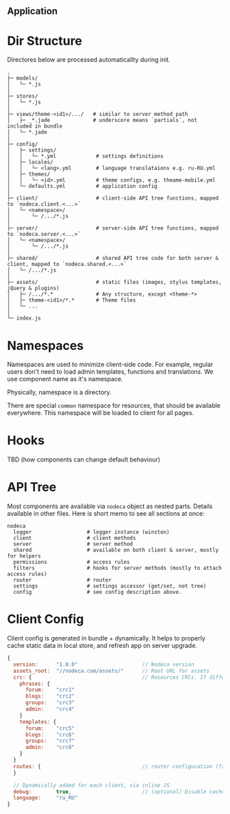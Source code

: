 Application
-----------


Dir Structure
=============

Directores below are processed automaticallty during init.

```
.
├─ models/
│   └─ *.js
│
├─ stores/
│   └─ *.js
│
├─ views/theme-<id1>/.../   # similar to server method path
│   ├─ _*.jade              # underscore means `partials`, not included in bundle
│   └─ *.jade
│
├─ config/
│   ├─ settings/
│   │   └─ *.yml             # settings definitions
│   ├─ locales/
│   │   └─ <lang>.yml        # language translataions e.g. ru-RU.yml
│   ├─ themes/
│   │   └─ <id>.yml          # theme configs, e.g. theame-mobile.yml
│   └─ defaults.yml          # application config
│
├─ client/                   # client-side API tree functions, mapped to `nodeca.client.<...>`
│   └─ <namespace>/
│       └─ /.../*.js
│
├─ server/                   # server-side API tree functions, mapped to `nodeca.server.<...>`
│   └─ <namespace>/
│       └─ /.../*.js
│
├─ shared/                   # shared API tree code for both server & client, mapped to `nodeca.shared.<...>`
│   └─ /.../*.js
│
├─ assets/                   # static files (images, stylus templates, jQuery & plugins)
│   ├─ /.../*.*              # Any structure, except <theme-*>
│   ├─ theme-<id1>/*.*       # Theme files
│   └─ ...
│
└─ index.js
```


Namespaces
==========

Namespaces are used to minimize client-side code. For example, regular users don't need
to load admin templates, functions and translations. We use component name as it's namespace.

Physically, namespace is a directory.

There are special `common` namespace for resources, that should be available everywhere.
This namespace will be loaded to client for all pages.


Hooks
=====

TBD (how components can change default behaviour)


API Tree
========

Most components are available via `nodeca` object as nested parts. Details available in other files.
Here is short memo to see all sections at once:

```
nodeca
  logger                  # logger instance (winston)
  client                  # client methods
  server                  # server method
  shared                  # available on both client & server, mostly for helpers
  permissions             # access rules
  filters                 # hooks for server methods (mostly to attach access rules)
  router                  # router
  settings                # settings accessor (get/set, not tree)
  config                  # see config description above.
```


Client Config
=============

Client config is generated in bundle + dynamically. It helps to properly cache
static data in local store, and refresh app on server upgrade.

``` javascript
{
  version:      "1.0.0"                     // Nodeca version
  assets_root:  "//nodeca.com/assets/"      // Root URL for assets
  crc: {                                    // Resources CRCs. If differ from local cache - need reload
    phrases: {
      forum:    "crc1"
      blogs:    "crc2"
      groups:   "crc3"
      admin:    "crc4"
    }
    templates: {
      forum:    "crc5"
      blogs:    "crc6"
      groups:   "crc7"
      admin:    "crc8"
    }
  }
  routes: {                                 // router configucation (from .yml files)
  }

  // Dynamically added for each client, via inline JS
  debug:        true,                       // (optional) Disable caches & enable console.logs
  language:     "ru_RU"
}
```
